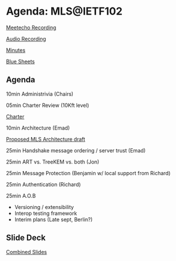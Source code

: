 # Agenda: MLS@IETF102

[Meetecho Recording](https://www.youtube.com/watch?v=8_N7Ti_jRZ0&t=11s)

[Audio Recording](https://www.ietf.org/audio/ietf102/ietf102-viger-20180719-0930.mp3)

[Minutes](minutes.md)

[Blue Sheets](https://www.ietf.org/proceedings/102/bluesheets/bluesheets-102-mls-201807190930-00.pdf)

## Agenda

10min Administrivia (Chairs)

05min Charter Review (10Kft level)

[Charter](https://datatracker.ietf.org/group/mls/about/)
  
10min Architecture (Emad)

[Proposed MLS Architecture draft](https://datatracker.ietf.org/doc/draft-barnes-mls-protocol/)
  
25min Handshake message ordering / server trust (Emad)

25min ART vs. TreeKEM vs. both (Jon)

25min Message Protection (Benjamin w/ local support from Richard)

25min Authentication (Richard)

25min A.O.B

- Versioning / extensibility
- Interop testing framework
- Interim plans (Late sept, Berlin?)

## Slide Deck

[Combined Slides](https://github.com/mlswg/wg-materials/blob/master/ietf102/MLS%40IETF102.pdf)
